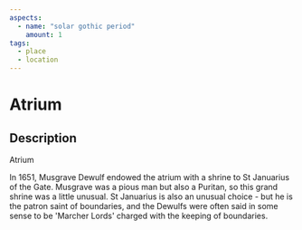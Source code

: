 ```yaml
---
aspects: 
  - name: "solar gothic period"
    amount: 1
tags:
  - place
  - location
---
```


# Atrium

## Description
Atrium

In 1651, Musgrave Dewulf endowed the atrium with a shrine to St Januarius of the Gate. Musgrave was a pious man but also a Puritan, so this grand shrine was a little unusual. St Januarius is also an unusual choice - but he is the patron saint of boundaries, and the Dewulfs were often said in some sense to be 'Marcher Lords' charged with the keeping of boundaries.